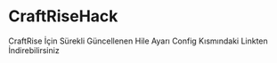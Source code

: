 # CraftRiseHack
CraftRise İçin Sürekli Güncellenen Hile Ayarı Config Kısmındaki Linkten İndirebilirsiniz
